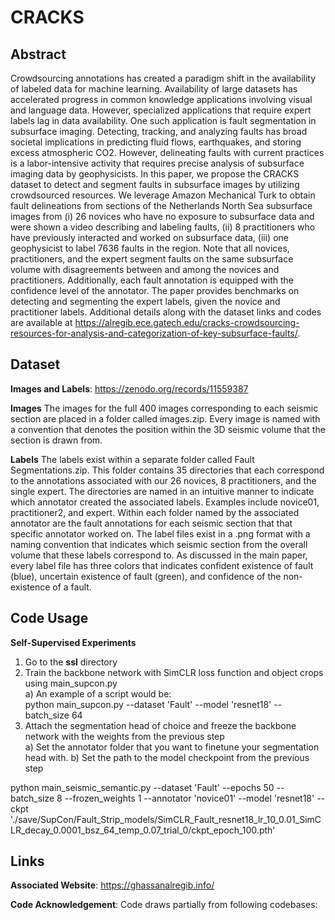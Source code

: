 # CRACKS

## Abstract
Crowdsourcing annotations has created a paradigm shift in the availability of labeled data for machine learning. Availability of large datasets has accelerated progress in common knowledge applications involving visual and language data. However, specialized applications that require expert labels lag in data availability. One such application is fault segmentation in subsurface imaging. Detecting, tracking, and analyzing faults has broad societal implications in predicting fluid flows, earthquakes, and storing excess atmospheric CO2. However, delineating faults with current practices is a labor-intensive activity that requires precise analysis of subsurface imaging data by geophysicists. In this paper, we propose the CRACKS dataset to detect and segment faults in subsurface images by utilizing crowdsourced resources. We leverage Amazon Mechanical Turk to obtain fault delineations from sections of the Netherlands North Sea subsurface images from (i) 26 novices who have no exposure to subsurface data and were shown a video describing and labeling faults, (ii) 8 practitioners who have previously interacted and worked on subsurface data, (iii) one geophysicist to label 7636 faults in the region. Note that all novices, practitioners, and the expert segment faults on the same subsurface volume with disagreements between and among the novices and practitioners. Additionally, each fault annotation is equipped with the confidence level of the annotator. The paper provides benchmarks on detecting and segmenting the expert labels, given the novice and practitioner labels. Additional details along with the dataset links and codes are available at https://alregib.ece.gatech.edu/cracks-crowdsourcing-resources-for-analysis-and-categorization-of-key-subsurface-faults/.



## Dataset

**Images and Labels**: https://zenodo.org/records/11559387

**Images** The images for the full 400 images corresponding to each seismic section are placed in a folder called images.zip. Every image is named with a convention that denotes the position within the 3D seismic volume that the section is drawn from.

**Labels** The labels exist within a separate folder called Fault Segmentations.zip. This folder contains 35 directories that each correspond to the annotations associated with our 26 novices, 8 practitioners, and the single expert. The directories are named in an intuitive manner to indicate which annotator created the associated labels. Examples include novice01, practitioner2, and expert. Within each folder named by the associated annotator are the fault annotations for each seismic section that that specific annotator worked on. The label files exist in a .png format with a naming convention that indicates which seismic section from the overall volume that these labels correspond to. As discussed in the main paper, every label file has three colors that indicates confident existence of fault (blue), uncertain existence of fault (green), and confidence of the non-existence of a fault. 

## Code Usage

**Self-Supervised Experiments**

1. Go to the **ssl** directory
2. Train the backbone network with SimCLR loss function and object crops using main_supcon.py\
a) An example of a script would be: \
python main_supcon.py --dataset 'Fault' --model 'resnet18' --batch_size 64
3. Attach the segmentation head of choice and freeze the backbone network with the weights from the previous step \
a) Set the annotator folder that you want to finetune your segmentation head with.
b) Set the path to the model checkpoint from the previous step

python main_seismic_semantic.py --dataset 'Fault' --epochs 50 --batch_size 8 --frozen_weights 1 --annotator 'novice01' --model 'resnet18' --ckpt './save/SupCon/Fault_Strip_models/SimCLR_Fault_resnet18_lr_10_0.01_SimCLR_decay_0.0001_bsz_64_temp_0.07_trial_0/ckpt_epoch_100.pth'


## Links

**Associated Website**: https://ghassanalregib.info/

**Code Acknowledgement**: Code draws partially from following codebases:


